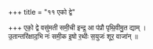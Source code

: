 +++
title = "११ एको द्वे"

+++
एको॒ द्वे वसु॑मती समी॒ची इन्द्र॒ आ प॑प्रौ पृथि॒वीमु॒त द्याम् ।  
उ॒तान्तरि॑क्षाद॒भि नः॑ समी॒क इ॒षो र॒थीः स॒युजः॑ शूर॒ वाजा॑न् ॥